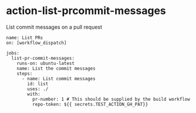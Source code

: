 # action-list-prcommit-messages
List commit messages on a pull request 
```
name: List PRs
on: [workflow_dispatch]

jobs:
  list-pr-commit-messages:
    runs-on: ubuntu-latest
    name: List the commit messages
    steps:
      - name: List commit messages
        id: list
        uses: ./ 
        with:
          pr-number: 1 # This should be supplied by the build workflow
          repo-token: ${{ secrets.TEST_ACTION_GH_PAT}}

